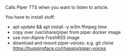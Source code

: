 Calls Piper TTS when you want to listen to article.

You have to install stuff:

* apt update && apt install -y w3m ffmpeg time
* copy over /usr/share/piper from piper docker image
* use non-Alpine FreshRSS image
* download and mount piper-voices: e.g. git clone https://huggingface.co/rhasspy/piper-voices
